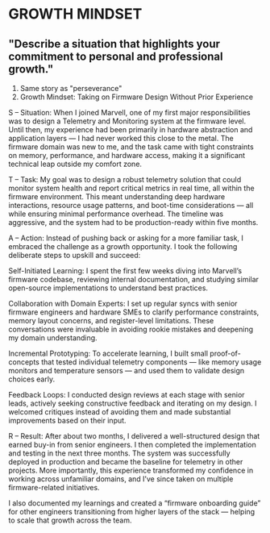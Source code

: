 # GROWTH MINDSET

## "Describe a situation that highlights your commitment to personal and professional growth."

1) Same story as "perseverance"
2) Growth Mindset: Taking on Firmware Design Without Prior Experience

S – Situation:
When I joined Marvell, one of my first major responsibilities was to design a Telemetry and Monitoring system at the firmware level. Until then, my experience had been primarily in hardware abstraction and application layers — I had never worked this close to the metal. The firmware domain was new to me, and the task came with tight constraints on memory, performance, and hardware access, making it a significant technical leap outside my comfort zone.

T – Task:
My goal was to design a robust telemetry solution that could monitor system health and report critical metrics in real time, all within the firmware environment. This meant understanding deep hardware interactions, resource usage patterns, and boot-time considerations — all while ensuring minimal performance overhead. The timeline was aggressive, and the system had to be production-ready within five months.

A – Action:
Instead of pushing back or asking for a more familiar task, I embraced the challenge as a growth opportunity. I took the following deliberate steps to upskill and succeed:

Self-Initiated Learning: I spent the first few weeks diving into Marvell’s firmware codebase, reviewing internal documentation, and studying similar open-source implementations to understand best practices.

Collaboration with Domain Experts: I set up regular syncs with senior firmware engineers and hardware SMEs to clarify performance constraints, memory layout concerns, and register-level limitations. These conversations were invaluable in avoiding rookie mistakes and deepening my domain understanding.

Incremental Prototyping: To accelerate learning, I built small proof-of-concepts that tested individual telemetry components — like memory usage monitors and temperature sensors — and used them to validate design choices early.

Feedback Loops: I conducted design reviews at each stage with senior leads, actively seeking constructive feedback and iterating on my design. I welcomed critiques instead of avoiding them and made substantial improvements based on their input.

R – Result:
After about two months, I delivered a well-structured design that earned buy-in from senior engineers. I then completed the implementation and testing in the next three months. The system was successfully deployed in production and became the baseline for telemetry in other projects. More importantly, this experience transformed my confidence in working across unfamiliar domains, and I’ve since taken on multiple firmware-related initiatives.

I also documented my learnings and created a “firmware onboarding guide” for other engineers transitioning from higher layers of the stack — helping to scale that growth across the team.
